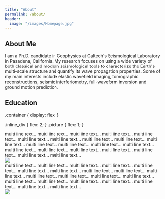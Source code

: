 ```yaml
---
title: "About"
permalink: /about/
header:
  image: "/images/Homepage.jpg"
---
```

## About Me
I am a Ph.D. candidate in Geophysics at Caltech's Seismological Laboratory in Pasadena, California. My research focuses on using a wide variety of both classical and modern seismological tools to characterize the Earth's multi-scale structure and quantify its wave propagation properties. Some of my main interests include elastic wavefield imaging, tomographic reconstructions, seismic interferiometry, full-waveform inversion and ground motion prediction.

## Education
.container {
  display: flex;
}

.inline_div {
  flex: 2;
}
.picture {
  flex: 1;
}

<div class="container">
  <div class="inline_div">
    multi line text...
    multi line text...
    multi line text...
    multi line text...
    multi line text...
    multi line text...
    multi line text...
    multi line text...
    multi line text...
    multi line text...
    multi line text...
    multi line text...
    multi line text...
    multi line text...
    multi line text...
    multi line text...
    multi line text...
    multi line text...
    multi line text...
    multi line text...
    multi line text...
  </div>

  <div class="picture">
    <img src="https://placehold.it/150x150" />
  </div>
</div>
<div class="container">
  <div class="inline_div">
    multi line text...
    multi line text...
    multi line text...
    multi line text...
    multi line text...
    multi line text...
    multi line text...
    multi line text...
    multi line text...
    multi line text...
    multi line text...
    multi line text...
    multi line text...
    multi line text...
    multi line text...
    multi line text...
    multi line text...
    multi line text...
    multi line text...
    multi line text...
    multi line text...
  </div>

  <div class="picture">
    <img src="https://placehold.it/250x250" />
  </div>
</div>
